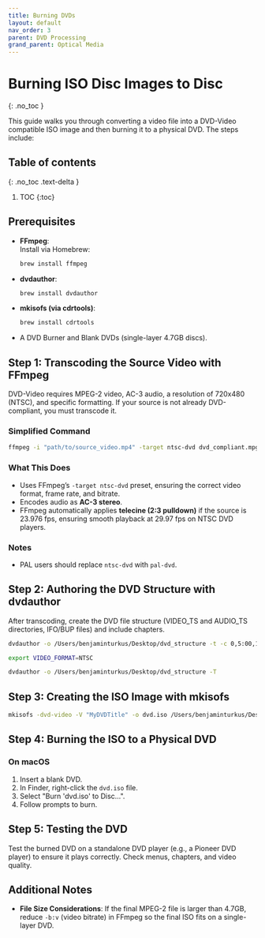 ```yaml
---
title: Burning DVDs
layout: default
nav_order: 3
parent: DVD Processing
grand_parent: Optical Media
---
```


# Burning ISO Disc Images to Disc
{: .no_toc }

This guide walks you through converting a video file into a DVD-Video compatible ISO image and then burning it to a physical DVD. The steps include:

## Table of contents
{: .no_toc .text-delta }

1. TOC
{:toc}

## Prerequisites

- **FFmpeg**:  
  Install via Homebrew:
  ```bash
  brew install ffmpeg
  ```
- **dvdauthor**:
  ```bash
  brew install dvdauthor
  ```
- **mkisofs (via cdrtools)**:
  ```bash
  brew install cdrtools
  ```
- A DVD Burner and Blank DVDs (single-layer 4.7GB discs).

## Step 1: Transcoding the Source Video with FFmpeg
DVD-Video requires MPEG-2 video, AC-3 audio, a resolution of 720x480 (NTSC), and specific formatting. If your source is not already DVD-compliant, you must transcode it.

### Simplified Command
```bash
ffmpeg -i "path/to/source_video.mp4" -target ntsc-dvd dvd_compliant.mpg
```

### What This Does
- Uses FFmpeg’s `-target ntsc-dvd` preset, ensuring the correct video format, frame rate, and bitrate.
- Encodes audio as **AC-3 stereo**.
- FFmpeg automatically applies **telecine (2:3 pulldown)** if the source is 23.976 fps, ensuring smooth playback at 29.97 fps on NTSC DVD players.

### Notes
- PAL users should replace `ntsc-dvd` with `pal-dvd`.

## Step 2: Authoring the DVD Structure with dvdauthor
After transcoding, create the DVD file structure (VIDEO_TS and AUDIO_TS directories, IFO/BUP files) and include chapters.

```bash
dvdauthor -o /Users/benjaminturkus/Desktop/dvd_structure -t -c 0,5:00,10:00,15:00,20:00,25:00,30:00,35:00,40:00,45:00,50:00,55:00,1:00:00,1:05:00,1:10:00,1:15:00,1:20:00,1:25:00,1:30:00,1:35:00,1:40:00,1:45:00,1:50:00,1:55:00,2:00:00,2:05:00,2:10:00,2:15:00,2:20:00,2:25:00,2:30:00,2:35:00,2:40:00,2:45:00 dvd_compliant.mpg
```

```bash
export VIDEO_FORMAT=NTSC
```

```bash
dvdauthor -o /Users/benjaminturkus/Desktop/dvd_structure -T
```

## Step 3: Creating the ISO Image with mkisofs
```bash
mkisofs -dvd-video -V "MyDVDTitle" -o dvd.iso /Users/benjaminturkus/Desktop/dvd_structure
```

## Step 4: Burning the ISO to a Physical DVD
### On macOS
1. Insert a blank DVD.
2. In Finder, right-click the `dvd.iso` file.
3. Select "Burn 'dvd.iso' to Disc...".
4. Follow prompts to burn.

## Step 5: Testing the DVD
Test the burned DVD on a standalone DVD player (e.g., a Pioneer DVD player) to ensure it plays correctly. Check menus, chapters, and video quality.

## Additional Notes
- **File Size Considerations**: If the final MPEG-2 file is larger than 4.7GB, reduce `-b:v` (video bitrate) in FFmpeg so the final ISO fits on a single-layer DVD.